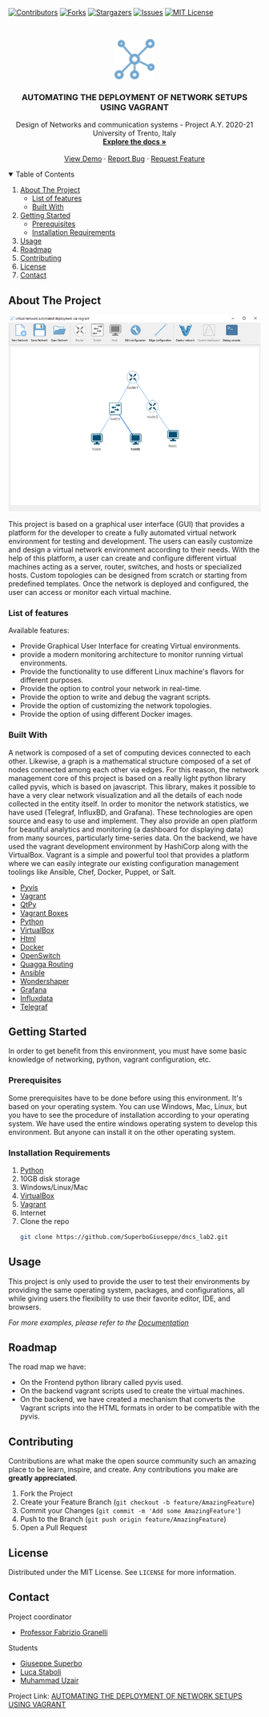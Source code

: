 <!--
*** Thanks for checking out the Best-README-Template. If you have a suggestion
*** that would make this better, please fork the repo and create a pull request
*** or simply open an issue with the tag "enhancement".
*** Thanks again! Now go create something AMAZING! :D
-->



<!-- PROJECT SHIELDS -->
<!--
*** I'm using markdown "reference style" links for readability.
*** Reference links are enclosed in brackets [ ] instead of parentheses ( ).
*** See the bottom of this document for the declaration of the reference variables
*** for contributors-url, forks-url, etc. This is an optional, concise syntax you may use.
*** https://www.markdownguide.org/basic-syntax/#reference-style-links
-->
[![Contributors][contributors-shield]][contributors-url]
[![Forks][forks-shield]][forks-url]
[![Stargazers][stars-shield]][stars-url]
[![Issues][issues-shield]][issues-url]
[![MIT License][license-shield]][license-url]



<!-- PROJECT LOGO -->
<br />
<p align="center">
  <a href="https://github.com/SuperboGiuseppe/dncs_lab2">
    <img src="Images/network.png" alt="Logo" width="80" height="80">
  </a>

  <h3 align="center">AUTOMATING THE DEPLOYMENT OF NETWORK SETUPS USING VAGRANT</h3>

  <p align="center">
    Design of Networks and communication systems - Project A.Y. 2020-21 University of Trento, Italy
    <br />
    <a href="https://github.com/SuperboGiuseppe/dncs_lab2"><strong>Explore the docs »</strong></a>
    <br />
    <br />
    <a href="https://github.com/SuperboGiuseppe/dncs_lab2/blob/main/README.md">View Demo</a>
    ·
    <a href="https://github.com/SuperboGiuseppe/dncs_lab2/issues">Report Bug</a>
    ·
    <a href="https://github.com/SuperboGiuseppe/dncs_lab2/issues">Request Feature</a>
  </p>
</p>



<!-- TABLE OF CONTENTS -->
<details open="open">
  <summary>Table of Contents</summary>
  <ol>
    <li>
      <a href="#about-the-project">About The Project</a>
      <ul>
        <li><a href="#List-of-features">List of features</a></li>
        <li><a href="#built-with">Built With</a></li>
      </ul>
    </li>
    <li>
      <a href="#getting-started">Getting Started</a>
      <ul>
        <li><a href="#prerequisites">Prerequisites</a></li>
        <li><a href="#installation-Requirements">Installation Requirements</a></li>
      </ul>
    </li>
    <li><a href="#usage">Usage</a></li>
    <li><a href="#roadmap">Roadmap</a></li>
    <li><a href="#contributing">Contributing</a></li>
    <li><a href="#license">License</a></li>
    <li><a href="#contact">Contact</a></li>
   </ol>
</details>



<!-- ABOUT THE PROJECT -->
## About The Project

![Main window screenshot][product-screenshot]

This project is based on a graphical user interface (GUI) that provides a platform for the developer to create a fully automated virtual network environment for testing and development. The users can easily customize and design a virtual network environment according to their needs. With the help of this platform, a user can create and configure different virtual machines acting as a server, router, switches, and hosts or specialized hosts. Custom topologies can be designed from scratch or starting from predefined templates. Once the network is deployed and configured, the user can access or monitor each virtual machine.

### List of features
Available features:
- Provide Graphical User Interface for creating Virtual environments.
- provide a modern monitoring architecture to monitor running virtual environments.
- Provide the functionality to use different Linux machine's flavors for different purposes.
- Provide the option to control your network in real-time.
- Provide the option to write and debug the vagrant scripts.
- Provide the option of customizing the network topologies.
- Provide the option of using different Docker images.

### Built With

A network is composed of a set of computing devices connected to each other. Likewise, a graph is a mathematical structure composed of a set of nodes connected among each other via edges. For this reason, the network management core of this project is based on a really light python library called pyvis, which is based on javascript. This library, makes it possible to have a very clear network visualization and all the details of each node collected in the entity itself. In order to monitor the network statistics, we have used (Telegraf, InfluxBD, and Grafana). These technologies are open source and easy to use and implement. They also provide an open platform for beautiful analytics and monitoring (a dashboard for displaying data) from many sources, particularly time-series data. On the backend, we have used the vagrant development environment by HashiCorp along with the VirtualBox. Vagrant is a simple and powerful tool that provides a platform where we can easily integrate our existing configuration management toolings like Ansible, Chef, Docker, Puppet, or Salt. 

* [Pyvis](https://pyvis.readthedocs.io/en/latest/tutorial.html)
* [Vagrant](https://www.vagrantup.com/)
* [QtPy](https://pypi.org/project/PyQt5/)
* [Vagrant Boxes](https://app.vagrantup.com/boxes/search)
* [Python](https://www.python.org/)
* [VirtualBox](https://www.virtualbox.org/)
* [Html](https://en.wikipedia.org/wiki/HTML#:~:text=Hypertext%20Markup%20Language%20(HTML)%20is,scripting%20languages%20such%20as%20JavaScript.)
* [Docker](https://www.docker.com/)
* [OpenSwitch](https://www.openswitch.net/)
* [Quagga Routing](https://www.quagga.net/)
* [Ansible](https://www.ansible.com/)
* [Wondershaper](https://github.com/magnific0/wondershaper)
* [Grafana](https://grafana.com/)
* [Influxdata](https://www.influxdata.com/products/influxdb-overview/)
* [Telegraf](https://www.influxdata.com/time-series-platform/telegraf/)




<!-- GETTING STARTED -->
## Getting Started

In order to get benefit from this environment, you must have some basic knowledge of networking, python, vagrant configuration, etc.

### Prerequisites

Some prerequisites have to be done before using this environment. It's based on your operating system. You can use Windows, Mac, Linux, but you have to see the procedure of installation according to your operating system.  We have used the entire windows operating system to develop this environment. But anyone can install it on the other operating system.

<!--
* npm
  ```sh
  npm install npm@latest -g
  ``
-->

### Installation Requirements

1. [Python](https://www.python.org/)
2. 10GB disk storage
3. Windows/Linux/Mac
4. [VirtualBox](https://www.virtualbox.org/)
5. [Vagrant](https://www.vagrantup.com/)
6. Internet
7. Clone the repo
   ```sh
   git clone https://github.com/SuperboGiuseppe/dncs_lab2.git
   ```
<!-- USAGE EXAMPLES -->
## Usage

This project is only used to provide the user to test their environments by providing the same operating system, packages, and configurations, all while giving users the flexibility to use their favorite editor, IDE, and browsers.

_For more examples, please refer to the [Documentation](https://www.vagrantup.com/docs)_



<!-- ROADMAP -->
## Roadmap
The road map we have:
- On the Frontend python library called pyvis used.
- On the backend vagrant scripts used to create the virtual machines.
- On the backend, we have created a mechanism that converts the Vagrant scripts into the HTML formats in order to be compatible with the pyvis.




<!-- CONTRIBUTING -->
## Contributing

Contributions are what make the open source community such an amazing place to be learn, inspire, and create. Any contributions you make are **greatly appreciated**.

1. Fork the Project
2. Create your Feature Branch (`git checkout -b feature/AmazingFeature`)
3. Commit your Changes (`git commit -m 'Add some AmazingFeature'`)
4. Push to the Branch (`git push origin feature/AmazingFeature`)
5. Open a Pull Request



<!-- LICENSE -->
## License

Distributed under the MIT License. See `LICENSE` for more information.



<!-- CONTACT -->
## Contact

Project coordinator
- [Professor Fabrizio Granelli](https://github.com/fabrizio-granelli)

Students
- [Giuseppe Superbo](https://github.com/SuperboGiuseppe)
- [Luca Staboli](https://github.com/LucaStabo)
- [Muhammad Uzair](https://github.com/uzairali37)

Project Link: [AUTOMATING THE DEPLOYMENT OF NETWORK SETUPS USING VAGRANT](https://github.com/SuperboGiuseppe/dncs_lab2)



<!-- ACKNOWLEDGEMENTS
## Acknowledgements
* [GitHub Emoji Cheat Sheet](https://www.webpagefx.com/tools/emoji-cheat-sheet)
* [Img Shields](https://shields.io)
* [Choose an Open Source License](https://choosealicense.com)
* [GitHub Pages](https://pages.github.com)
* [Animate.css](https://daneden.github.io/animate.css)
* [Loaders.css](https://connoratherton.com/loaders)
* [Slick Carousel](https://kenwheeler.github.io/slick)
* [Smooth Scroll](https://github.com/cferdinandi/smooth-scroll)
* [Sticky Kit](http://leafo.net/sticky-kit)
* [JVectorMap](http://jvectormap.com)
* [Font Awesome](https://fontawesome.com)
 -->


<!-- MARKDOWN LINKS & IMAGES -->
<!-- https://www.markdownguide.org/basic-syntax/#reference-style-links -->
[contributors-shield]: https://img.shields.io/github/contributors/SuperboGiuseppe/dncs_lab2.svg?style=for-the-badge
[contributors-url]: https://github.com/SuperboGiuseppe/dncs_lab2/graphs/contributors
[forks-shield]: https://img.shields.io/github/forks/SuperboGiuseppe/dncs_lab2.svg?style=for-the-badge
[forks-url]: https://github.com/uzairali37/dncs_lab2
[stars-shield]: https://img.shields.io/github/stars/SuperboGiuseppe/dncs_lab2.svg?style=for-the-badge
[stars-url]: https://github.com/SuperboGiuseppe/dncs_lab2/stargazers
[issues-shield]: https://img.shields.io/github/issues/SuperboGiuseppe/dncs_lab2.svg?style=for-the-badge
[issues-url]: https://github.com/SuperboGiuseppe/dncs_lab2/issues
[license-shield]: https://img.shields.io/github/license/othneildrew/Best-README-Template.svg?style=for-the-badge
[license-url]: https://github.com/othneildrew/Best-README-Template/blob/master/LICENSE.txt
[product-screenshot]: Images/screenshot.png

